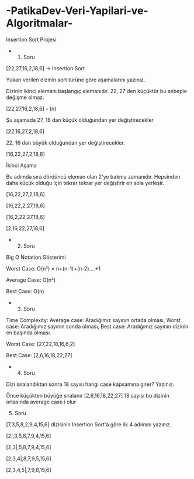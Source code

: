 # -PatikaDev-Veri-Yapilari-ve-Algoritmalar- 

 Insertion Sort Projesi
 
* 1. Soru 
 
 [22,27,16,2,18,6] -> Insertion Sort
 
 Yukarı verilen dizinin sort türüne göre aşamalarını yazınız.
 
 Dizinin ikinci elemanı başlangıç elemanıdır. 22, 27 den küçüktür bu sebeple değişme olmaz.
 
 [22,27,16,2,18,6] - (n)
 
 Şu aşamada  27, 16 dan küçük olduğundan yer değiştirecekler
 
 [22,16,27,2,18,6]
 
 22, 16 dan büyük olduğundan yer değiştirecekler.
 
 [16,22,27,2,18,6]
 
 İkinci Aşama
 
 Bu adımda sıra dördüncü eleman olan 2'ye bakma zamanıdır. Hepsinden daha küçük olduğu için tekrar tekrar yer değiştirir en sola yerleşir.
 
 [16,22,27,2,18,6]
 
 [16,22,2,27,18,6]
 
 [16,2,22,27,18,6]
 
 [2,16,22,27,18,6]
 
* 2. Soru

Big O Notation Gösterimi

Worst Case: O(n²) = n+(n-1)+(n-2)....+1

Average Case: O(n²)

Best Case: O(n)

* 3. Soru

Time Complexity: Average case: Aradığımız sayının ortada olması, Worst case: Aradığımız sayının sonda olması, Best case: Aradığımız sayının dizinin en başında olması.

Worst Case: [27,22,18,16,6,2]

Best Case: [2,6,16,18,22,27]

* 4. Soru

Dizi sıralandıktan sonra 18 sayısı hangi case kapsamına girer? Yazınız.

Önce küçükten büyüğe sıralanır [2,6,16,18,22,27]
18 sayısı bu dizinin ortasında average case i olur

5. Soru

[7,3,5,8,2,9,4,15,6] dizisinin Insertion Sort'a göre ilk 4 adımını yazınız.

[2|,3,5,8,7,9,4,15,6]

[2,3|,5,8,7,9,4,15,6]

[2,3,4|,8,7,9,5,15,6]

[2,3,4,5|,7,9,8,15,6]






 
  
 
 








 
